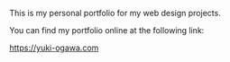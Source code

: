 This is my personal portfolio for my web design projects.

You can find my portfolio online at the following link:

https://yuki-ogawa.com
